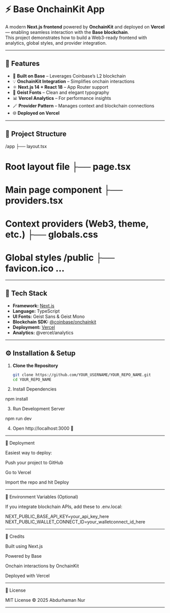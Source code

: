 # ⚡ Base OnchainKit App

A modern **Next.js frontend** powered by **OnchainKit** and deployed on **Vercel** — enabling seamless interaction with the **Base blockchain**.  
This project demonstrates how to build a Web3-ready frontend with analytics, global styles, and provider integration.

---

## 🚀 Features

- 🧱 **Built on Base** – Leverages Coinbase’s L2 blockchain  
- 💡 **OnchainKit Integration** – Simplifies onchain interactions  
- ⚛️ **Next.js 14 + React 18** – App Router support  
- 🎨 **Geist Fonts** – Clean and elegant typography  
- 📊 **Vercel Analytics** – For performance insights  
- 🪄 **Provider Pattern** – Manages context and blockchain connections  
- 🌐 **Deployed on Vercel**

---

## 📂 Project Structure

/app ├── layout.tsx 
# Root layout file ├── page.tsx
# Main page component ├── providers.tsx    
# Context providers (Web3, theme, etc.) ├── globals.css    
# Global styles /public ├── favicon.ico ...

---

## 🧰 Tech Stack

- **Framework:** [Next.js](https://nextjs.org/)
- **Language:** TypeScript
- **UI Fonts:** Geist Sans & Geist Mono
- **Blockchain SDK:** [@coinbase/onchainkit](https://www.npmjs.com/package/@coinbase/onchainkit)
- **Deployment:** [Vercel](https://vercel.com)
- **Analytics:** @vercel/analytics

---

## ⚙️ Installation & Setup

1. **Clone the Repository**
   ```bash
   git clone https://github.com/YOUR_USERNAME/YOUR_REPO_NAME.git
   cd YOUR_REPO_NAME

2. Install Dependencies

npm install


3. Run Development Server

npm run dev


4. Open http://localhost:3000 🚀



---

🔗 Deployment

Easiest way to deploy:

Push your project to GitHub

Go to Vercel

Import the repo and hit Deploy



---

🧠 Environment Variables (Optional)

If you integrate blockchain APIs, add these to .env.local:

NEXT_PUBLIC_BASE_API_KEY=your_api_key_here
NEXT_PUBLIC_WALLET_CONNECT_ID=your_walletconnect_id_here


---

💙 Credits

Built using Next.js

Powered by Base

Onchain interactions by OnchainKit

Deployed with Vercel



---

📜 License

MIT License © 2025 Abdurhaman Nur

---
